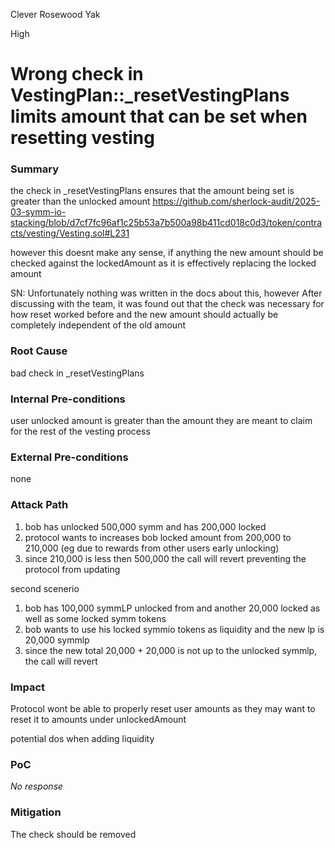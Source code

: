 Clever Rosewood Yak

High

# Wrong check in VestingPlan::_resetVestingPlans limits amount that can be set when resetting vesting

### Summary

the check in _resetVestingPlans ensures that the amount being set is greater than the unlocked amount 
https://github.com/sherlock-audit/2025-03-symm-io-stacking/blob/d7cf7fc96af1c25b53a7b500a98b411cd018c0d3/token/contracts/vesting/Vesting.sol#L231

however this doesnt make any sense, if anything the new amount should be checked against the lockedAmount as it is effectively replacing the locked amount 

SN: Unfortunately nothing was written in the docs about this, however After discussing with the team, it was found out that the check was necessary for how reset worked before and the new amount should actually be completely independent of the old amount 

### Root Cause

bad check in _resetVestingPlans

### Internal Pre-conditions

user unlocked amount is greater than the amount they are meant to claim for the rest of the vesting process

### External Pre-conditions

none 

### Attack Path

1. bob has unlocked 500,000 symm and has 200,000 locked 
2. protocol wants to increases bob locked amount from 200,000 to 210,000 (eg due to rewards from other users early unlocking)
3. since 210,000  is less then 500,000 the call will revert preventing the protocol from updating 

second scenerio 
1. bob has 100,000 symmLP unlocked from and another 20,000 locked as well as some locked symm tokens 
2. bob wants to use his locked symmio tokens as liquidity and the new lp is 20,000 symmlp 
3. since the new total 20,000 + 20,000 is not up to the unlocked symmlp, the call will revert 

### Impact

Protocol wont be able to properly reset user amounts as they may want to reset it to amounts under unlockedAmount

potential dos when adding liquidity 

### PoC

_No response_

### Mitigation

The check should be removed 